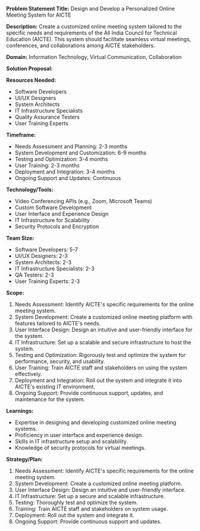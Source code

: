 **Problem Statement Title:** Design and Develop a Personalized Online Meeting System for AICTE

**Description:** Create a customized online meeting system tailored to the specific needs and requirements of the All India Council for Technical Education (AICTE). This system should facilitate seamless virtual meetings, conferences, and collaborations among AICTE stakeholders.

**Domain:** Information Technology, Virtual Communication, Collaboration

**Solution Proposal:**

**Resources Needed:**
- Software Developers
- UI/UX Designers
- System Architects
- IT Infrastructure Specialists
- Quality Assurance Testers
- User Training Experts

**Timeframe:**
- Needs Assessment and Planning: 2-3 months
- System Development and Customization: 6-9 months
- Testing and Optimization: 3-4 months
- User Training: 2-3 months
- Deployment and Integration: 3-4 months
- Ongoing Support and Updates: Continuous

**Technology/Tools:**
- Video Conferencing APIs (e.g., Zoom, Microsoft Teams)
- Custom Software Development
- User Interface and Experience Design
- IT Infrastructure for Scalability
- Security Protocols and Encryption

**Team Size:**
- Software Developers: 5-7
- UI/UX Designers: 2-3
- System Architects: 2-3
- IT Infrastructure Specialists: 2-3
- QA Testers: 2-3
- User Training Experts: 2-3

**Scope:**
1. Needs Assessment: Identify AICTE's specific requirements for the online meeting system.
2. System Development: Create a customized online meeting platform with features tailored to AICTE's needs.
3. User Interface Design: Design an intuitive and user-friendly interface for the system.
4. IT Infrastructure: Set up a scalable and secure infrastructure to host the system.
5. Testing and Optimization: Rigorously test and optimize the system for performance, security, and usability.
6. User Training: Train AICTE staff and stakeholders on using the system effectively.
7. Deployment and Integration: Roll out the system and integrate it into AICTE's existing IT environment.
8. Ongoing Support: Provide continuous support, updates, and maintenance for the system.

**Learnings:**
- Expertise in designing and developing customized online meeting systems.
- Proficiency in user interface and experience design.
- Skills in IT infrastructure setup and scalability.
- Knowledge of security protocols for virtual meetings.

**Strategy/Plan:**
1. Needs Assessment: Identify AICTE's specific requirements for the online meeting system.
2. System Development: Create a customized online meeting platform.
3. User Interface Design: Design an intuitive and user-friendly interface.
4. IT Infrastructure: Set up a secure and scalable infrastructure.
5. Testing: Thoroughly test and optimize the system.
6. Training: Train AICTE staff and stakeholders on system usage.
7. Deployment: Roll out the system and integrate it.
8. Ongoing Support: Provide continuous support and updates.